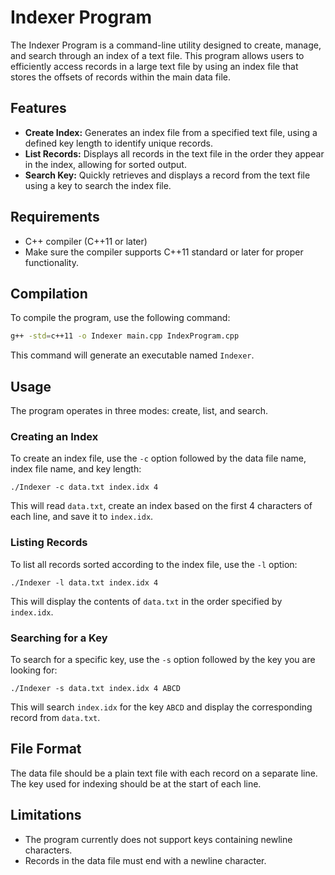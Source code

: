 # Indexer Program

The Indexer Program is a command-line utility designed to create, manage, and search through an index of a text file. This program allows users to efficiently access records in a large text file by using an index file that stores the offsets of records within the main data file.

## Features

- **Create Index:** Generates an index file from a specified text file, using a defined key length to identify unique records.
- **List Records:** Displays all records in the text file in the order they appear in the index, allowing for sorted output.
- **Search Key:** Quickly retrieves and displays a record from the text file using a key to search the index file.

## Requirements

- C++ compiler (C++11 or later)
- Make sure the compiler supports C++11 standard or later for proper functionality.

## Compilation

To compile the program, use the following command:

```sh
g++ -std=c++11 -o Indexer main.cpp IndexProgram.cpp
```

This command will generate an executable named `Indexer`.

## Usage

The program operates in three modes: create, list, and search.

### Creating an Index

To create an index file, use the `-c` option followed by the data file name, index file name, and key length:

```
./Indexer -c data.txt index.idx 4
```

This will read `data.txt`, create an index based on the first 4 characters of each line, and save it to `index.idx`.

### Listing Records

To list all records sorted according to the index file, use the `-l` option:

```
./Indexer -l data.txt index.idx 4
```

This will display the contents of `data.txt` in the order specified by `index.idx`.

### Searching for a Key

To search for a specific key, use the `-s` option followed by the key you are looking for:

```
./Indexer -s data.txt index.idx 4 ABCD
```

This will search `index.idx` for the key `ABCD` and display the corresponding record from `data.txt`.

## File Format

The data file should be a plain text file with each record on a separate line. The key used for indexing should be at the start of each line.

## Limitations

- The program currently does not support keys containing newline characters.
- Records in the data file must end with a newline character.